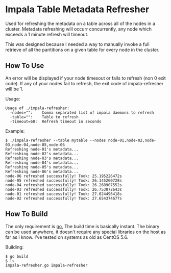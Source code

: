 Impala Table Metadata Refresher
===============================

Used for refreshing the metadata on a table across all of the nodes in a cluster. Metadata refreshing
will occurr concurrently, any node which exceeds a 1 minute refresh will timeout. 

This was designed because I needed a way to manually invoke a full retrieve of all the parititions on a given table for
every node in the cluster.

How To Use
----------

An error will be displayed if your node timesout or fails to refresh (non 0 exit code). If any of your nodes fail
to refresh, the exit code of impala-refresher will be 1. 

Usage:

    Usage of ./impala-refresher:
      -nodes="":    Comma separated list of impala daemons to refresh
      -table="":    Table to refresh
      -timeout=60:  Refresh timeout in seconds

Example:

    $ ./impala-refresher --table mytable --nodes node-01,node-02,node-03,node-04,node-05,node-06
    Refreshing node-01's metadata...
    Refreshing node-02's metadata...
    Refreshing node-03's metadata...
    Refreshing node-04's metadata...
    Refreshing node-05's metadata...
    Refreshing node-06's metadata...
    node-06 refreshed successfully! Took: 25.195226472s
    node-05 refreshed successfully! Took: 26.145260728s
    node-04 refreshed successfully! Took: 26.268907552s
    node-03 refreshed successfully! Took: 26.753072643s
    node-01 refreshed successfully! Took: 27.024496418s
    node-02 refreshed successfully! Took: 27.654374677s

How To Build
------------

The only requirement is [go](http://golang.org/), The build time is basically instant. The binary can be used anywhere,
it doesn't require any special libraries on the host as far as I know. I've tested on systems as old as CentOS 5.6.

Building:

    $ go build
    $ ls
    impala-refresher.go impala-refresher

